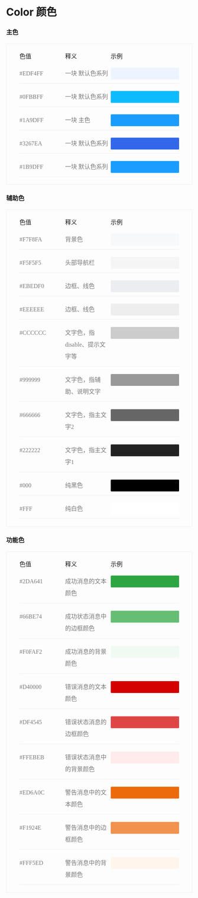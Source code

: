 # Color 颜色

### 主色

<div class="color-container">
  <div style="display: flex; font-size: 16px;">
    <span style="flex: 1;">色值</span>
    <span style="flex: 1;">释义</span>
    <span style="flex: 1.5;">示例</span>
  </div>
  <div class="color-container-item">
    <span class="color-text">#EDF4FF</span>
    <span class="color-text">一块 默认色系列</span>
    <span class="color-box" style="background: #EDF4FF;"></span>
  </div>
  <div class="color-container-item">
    <span class="color-text">#0FBBFF</span>
    <span class="color-text">一块 默认色系列</span>
    <span class="color-box" style="background: #0FBBFF;"></span>
  </div>
  <div class="color-container-item">
    <span class="color-text">#1A9DFF</span>
    <span class="color-text">一块 主色</span>
    <span class="color-box" style="background: #1A9DFF"></span>
  </div>
  <div class="color-container-item">
    <span class="color-text">#3267EA</span>
    <span class="color-text">一块 默认色系列</span>
    <span class="color-box" style="background: #3267EA;"></span>
  </div>
  <div class="color-container-item">
    <span class="color-text">#1B9DFF</span>
    <span class="color-text">一块 默认色系列</span>
    <span class="color-box" style="background: #1B9DFF;"></span>
  </div>
</div>

### 辅助色
<div class="color-container">
  <div style="display: flex; font-size: 16px;">
    <span style="flex: 1;">色值</span>
    <span style="flex: 1;">释义</span>
    <span style="flex: 1.5;">示例</span>
  </div>
  <div class="color-container-item">
    <span class="color-text">#F7F8FA</span>
    <span class="color-text">背景色</span>
    <span class="color-box" style="background: #F7F8FA;"></span>
  </div>
  <div class="color-container-item">
    <span class="color-text">#F5F5F5</span>
    <span class="color-text">头部导航栏</span>
    <span class="color-box" style="background: #F5F5F5;"></span>
  </div>
  <div class="color-container-item">
    <span class="color-text">#EBEDF0</span>
    <span class="color-text">边框、线色</span>
    <span class="color-box" style="background: #EBEDF0"></span>
  </div>
  <div class="color-container-item">
    <span class="color-text">#EEEEEE</span>
    <span class="color-text">边框、线色</span>
    <span class="color-box" style="background: #EEEEEE;"></span>
  </div>
  <div class="color-container-item">
    <span class="color-text">#CCCCCC</span>
    <span class="color-text">文字色，指 disable、提示文字等</span>
    <span class="color-box" style="background: #CCCCCC;"></span>
  </div>
  <div class="color-container-item">
    <span class="color-text">#999999</span>
    <span class="color-text">文字色，指辅助、说明文字</span>
    <span class="color-box" style="background: #999999;"></span>
  </div>
  <div class="color-container-item">
    <span class="color-text">#666666</span>
    <span class="color-text">文字色，指主文字2</span>
    <span class="color-box" style="background: #666666;"></span>
  </div>
  <div class="color-container-item">
    <span class="color-text">#222222</span>
    <span class="color-text">文字色，指主文字1</span>
    <span class="color-box" style="background: #222222;"></span>
  </div>
  <div class="color-container-item">
    <span class="color-text">#000</span>
    <span class="color-text">纯黑色</span>
    <span class="color-box" style="background: #000;"></span>
  </div>
  <div class="color-container-item">
    <span class="color-text">#FFF</span>
    <span class="color-text">纯白色</span>
    <span class="color-box" style="background: #FFF;"></span>
  </div>
</div>

### 功能色
<div class="color-container">
  <div style="display: flex; font-size: 16px;">
    <span style="flex: 1;">色值</span>
    <span style="flex: 1;">释义</span>
    <span style="flex: 1.5;">示例</span>
  </div>
  <div class="color-container-item">
    <span class="color-text">#2DA641</span>
    <span class="color-text">成功消息的文本颜色</span>
    <span class="color-box" style="background: #2DA641;"></span>
  </div>
  <div class="color-container-item">
    <span class="color-text">#66BE74</span>
    <span class="color-text">成功状态消息中的边框颜色</span>
    <span class="color-box" style="background: #66BE74;"></span>
  </div>
  <div class="color-container-item">
    <span class="color-text">#F0FAF2</span>
    <span class="color-text">成功消息的背景颜色</span>
    <span class="color-box" style="background: #F0FAF2"></span>
  </div>
  <div class="color-container-item">
    <span class="color-text">#D40000</span>
    <span class="color-text">错误消息的文本颜色</span>
    <span class="color-box" style="background: #D40000;"></span>
  </div>
  <div class="color-container-item">
    <span class="color-text">#DF4545</span>
    <span class="color-text">错误状态消息的边框颜色</span>
    <span class="color-box" style="background: #DF4545;"></span>
  </div>
  <div class="color-container-item">
    <span class="color-text">#FFEBEB</span>
    <span class="color-text">错误状态消息中的背景颜色</span>
    <span class="color-box" style="background: #FFEBEB;"></span>
  </div>
  <div class="color-container-item">
    <span class="color-text">#ED6A0C</span>
    <span class="color-text">警告消息中的文本颜色</span>
    <span class="color-box" style="background: #ED6A0C;"></span>
  </div>
  <div class="color-container-item">
    <span class="color-text">#F1924E</span>
    <span class="color-text">警告消息中的边框颜色</span>
    <span class="color-box" style="background: #F1924E;"></span>
  </div>
  <div class="color-container-item">
    <span class="color-text">#FFF5ED</span>
    <span class="color-text">警告消息中的背景颜色</span>
    <span class="color-box" style="background: #FFF5ED;"></span>
  </div>
</div>

<style>
.color-container {
  border: 1px solid #eee;
  margin-top: 20px;
  padding: 20px 35px 0px 35px;
  font-family: PingFangSC-Regular, PingFang SC !important;
}
.color-container-item {
  font-size: 16px;
  display: flex;
  border-bottom: 1px solid #eee;
  margin: 20px 0;
  padding: 0px 0 10px 0;
  color: #646566;
}
.color-box {
  flex: 1.5;
  height: 32px;
  border-radius: 2px;
}
.color-text {
  flex: 1;
  line-height: 32px;
  color: #797A7B;
}
</style>
